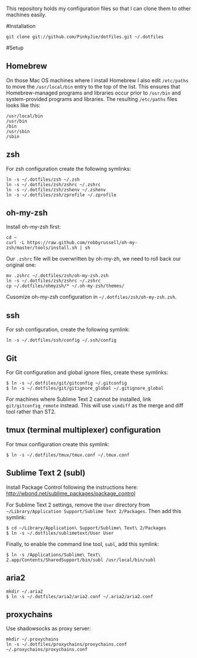 This repository holds my configuration files so that I can clone them to other machines
easily.

#Installation

    git clone git://github.com/PinkyJie/dotfiles.git ~/.dotfiles

#Setup
## Homebrew
On those Mac OS machines where I install Homebrew I also edit `/etc/paths` to move the `/usr/local/bin` entry to the top of the list. This ensures that Homebrew-managed programs and libraries occur prior to `/usr/bin` and system-provided programs and libraries. The resulting `/etc/paths` files looks like this:

    /usr/local/bin
    /usr/bin
    /bin
    /usr/sbin
    /sbin
    
## zsh
For zsh configuration create the following symlinks:

    ln -s ~/.dotfiles/zsh ~/.zsh
    ln -s ~/.dotfiles/zsh/zshrc ~/.zshrc
    ln -s ~/.dotfiles/zsh/zshenv ~/.zshenv
    ln -s ~/.dotfiles/zsh/zprofile ~/.zprofile

## oh-my-zsh
Install oh-my-zsh first:
    
    cd ~
    curl -L https://raw.github.com/robbyrussell/oh-my-zsh/master/tools/install.sh | sh

Our `.zshrc` file will be overwritten by oh-my-zh, we need to roll back our original one:

    mv .zshrc ~/.dotfiles/zsh/oh-my-zsh.zsh
    ln -s ~/.dotfiles/zsh/zshrc ~/.zshrc
    cp ~/.dotfiles/ohmyzsh/* ~/.oh-my-zsh/themes/

Cusomize oh-my-zsh configuration in `~/.dotfiles/zsh/oh-my-zsh.zsh`.
		
## ssh
For ssh configuration, create the following symlink:

    ln -s ~/.dotfiles/ssh/config ~/.ssh/config

## Git
For Git configuration and global ignore files, create these symlinks:

    $ ln -s ~/.dotfiles/git/gitconfig ~/.gitconfig
    $ ln -s ~/.dotfiles/git/gitignore_global ~/.gitignore_global

For machines where Sublime Text 2 cannot be installed, link
`git/gitconfig_remote` instead. This will use `vimdiff` as the merge and diff
tool rather than ST2.

## tmux (terminal multiplexer) configuration
For tmux configuration create this symlink:

    $ ln -s ~/.dotfiles/tmux/tmux.conf ~/.tmux.conf

## Sublime Text 2 (subl)
Install Package Control following the instructions here: http://wbond.net/sublime_packages/package_control

For Sublime Text 2 settings, remove the `User` directory from
`~/Library/Application Support/Sublime Text 2/Packages`. Then add this symlink:

    $ cd ~/Library/Application\ Support/Sublime\ Text\ 2/Packages
    $ ln -s ~/.dotfiles/sublimetext/User User

Finally, to enable the command line tool, `subl`, add this symlink:

    $ ln -s /Applications/Sublime\ Text\ 2.app/Contents/SharedSupport/bin/subl /usr/local/bin/subl

## aria2
    mkdir ~/.aria2
    $ ln -s ~/.dotfiles/aria2/aria2.conf ~/.aria2/aria2.conf

## proxychains
Use shadowsocks as proxy server:

    mkdir ~/.proxychains
    ln -s ~/.dotfiles/proxychains/proxychains.conf ~/.proxychains/proxychains.conf


